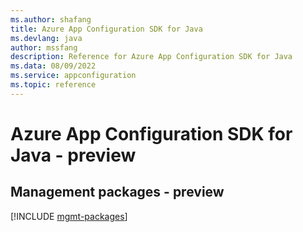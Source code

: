```yaml
---
ms.author: shafang
title: Azure App Configuration SDK for Java
ms.devlang: java
author: mssfang
description: Reference for Azure App Configuration SDK for Java
ms.data: 08/09/2022
ms.service: appconfiguration
ms.topic: reference
---
```

# Azure App Configuration SDK for Java - preview

## Management packages - preview
[!INCLUDE [mgmt-packages](app-configuration-mgmt-index.md)]